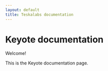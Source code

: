 ```yaml
---
layout: default
title: Teskalabs documentation
---
```


Keyote documentation
=======================

Welcome!

This is the Keyote documentation page.
